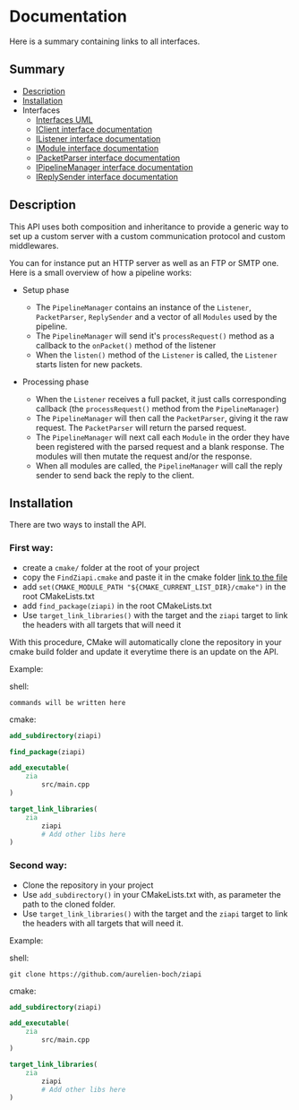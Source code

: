 # Documentation
Here is a summary containing links to all interfaces.

## Summary
  * [Description](#Description)
  * [Installation](#Installation)
  * Interfaces
    * [Interfaces UML](interfaces.puml)
    * [IClient interface documentation](interfaces/IClient.md)
    * [IListener interface documentation](interfaces/IClient.md)
    * [IModule interface documentation](interfaces/IClient.md)
    * [IPacketParser interface documentation](interfaces/IClient.md)
    * [IPipelineManager interface documentation](interfaces/IClient.md)
    * [IReplySender interface documentation](interfaces/IClient.md)

## Description

This API uses both composition and inheritance to provide a generic way to set up
a custom server with a custom communication protocol and custom middlewares.

You can for instance put an HTTP server as well as an FTP or SMTP one.
Here is a small overview of how a pipeline works:

  - Setup phase
    - The `PipelineManager` contains an instance of the `Listener`, `PacketParser`, `ReplySender` and a vector of all
      `Modules` used by the pipeline.
    - The `PipelineManager` will send it's `processRequest()` method as a callback to the `onPacket()` method of the
      listener
    - When the `listen()` method of the `Listener` is called, the `Listener` starts listen for new packets.

  - Processing phase
    - When the `Listener` receives a full packet, it just calls corresponding callback (the `processRequest()` method from the
      `PipelineManager`)
    - The `PipelineManager` will then call the `PacketParser`, giving it the raw request. The `PacketParser` will return
      the parsed request.
    - The `PipelineManager` will next call each `Module` in the order they have been registered with the parsed request
      and a blank response. The modules will then mutate the request and/or the response.
    - When all modules are called, the `PipelineManager` will call the reply sender to send back the reply to the client.

## Installation

There are two ways to install the API.

### First way:
 * create a `cmake/` folder at the root of your project
 * copy the `FindZiapi.cmake` and paste it in the cmake folder [link to the file](../FindZiapi.cmake)
 * add `set(CMAKE_MODULE_PATH "${CMAKE_CURRENT_LIST_DIR}/cmake")` in the root CMakeLists.txt
 * add `find_package(ziapi)` in the root CMakeLists.txt
 * Use `target_link_libraries()` with the target and the `ziapi` target to link the headers with all targets that will
   need it

With this procedure, CMake will automatically clone the repository in your cmake build folder
and update it everytime there is an update on the API.

Example:

shell:
```shell
commands will be written here
```

cmake:
```cmake
add_subdirectory(ziapi)

find_package(ziapi)

add_executable(
    zia
        src/main.cpp
)

target_link_libraries(
    zia
        ziapi
        # Add other libs here
)
```

### Second way:
* Clone the repository in your project
* Use `add_subdirectory()` in your CMakeLists.txt with, as parameter the path to the cloned folder.
* Use `target_link_libraries()` with the target and the `ziapi` target to link the headers with all targets that will
  need it.

Example:

shell:
```shell
git clone https://github.com/aurelien-boch/ziapi
```
cmake:
```cmake
add_subdirectory(ziapi)

add_executable(
    zia
        src/main.cpp
)

target_link_libraries(
    zia
        ziapi
        # Add other libs here
)
```
